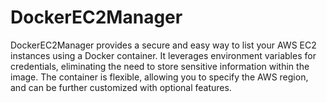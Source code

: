 # DockerEC2Manager
DockerEC2Manager provides a secure and easy way to list your AWS EC2 instances using a Docker container.  It leverages environment variables for credentials, eliminating the need to store sensitive information within the image.  The container is flexible, allowing you to specify the AWS region, and can be further customized with optional features.
